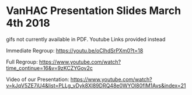 # VanHAC Presentation Slides March 4th 2018

gifs not currently available in PDF. Youtube Links provided instead

Immediate Regroup:
https://youtu.be/oClhdSrPXm0?t=18

Full Regroup:
https://www.youtube.com/watch?time_continue=16&v=9zKCZYGov2c

Video of our Presentation:
https://www.youtube.com/watch?v=kJqV5ZE7iU4&list=PLLg_vDyk8Xl89DRQ48e0WYOl80fIM1Avs&index=21
